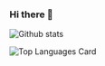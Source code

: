 ### Hi there 👋
![Github stats](https://github-readme-stats.vercel.app/api?username=nachiketaraina&theme=highcontrast&show_icons=true&count_private=true)

![Top Languages Card](https://github-readme-stats.vercel.app/api/top-langs/?username=nachiketaraina&hide=javascript,html)
<!--
**nachiketaraina/nachiketaraina** is a ✨ _special_ ✨ repository because its `README.md` (this file) appears on your GitHub profile.

Here are some ideas to get you started:

- 🔭 I’m currently working on ...
- 🌱 I’m currently learning ...
- 👯 I’m looking to collaborate on ...
- 🤔 I’m looking for help with ...
- 💬 Ask me about ...
- 📫 How to reach me: ...
- 😄 Pronouns: ...
- ⚡ Fun fact: ...
-->
